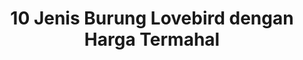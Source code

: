 ---
layout: post
title: "10 Jenis Burung Lovebird dengan Harga Termahal"
categories: [Harga Burung]
---